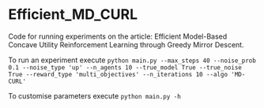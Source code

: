 # Efficient_MD_CURL
Code for running experiments on the article: Efficient Model-Based Concave Utility Reinforcement Learning through Greedy Mirror Descent.

To run an experiment execute
`python main.py --max_steps 40 --noise_prob 0.1 --noise_type 'up' --n_agents 10 --true_model True --true_noise True --reward_type 'multi_objectives' --n_iterations 10 --algo 'MD-CURL'`

To customise parameters execute
`python main.py -h` 


